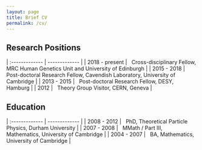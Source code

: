 ```yaml
---
layout: page
title: Brief CV
permalink: /cv/
---
```


## Research Positions

| :------------- | ------------- |
| 2018 - present | &nbsp; Cross-disciplinary Fellow, MRC Human Genetics Unit and University of Edinburgh |
| 2015 - 2018 | &nbsp; Post-doctoral Research Fellow, Cavendish Laboratory, University of Cambridge |
| 2013 - 2015 | &nbsp; Post-doctoral Research Fellow, DESY, Hamburg |
| 2012 | &nbsp; Theory Group Visitor, CERN, Geneva |

## Education

| :------------- | ------------- |
| 2008 - 2012 | &nbsp; PhD, Theoretical Particle Physics, Durham University |
| 2007 - 2008 | &nbsp; MMath / Part III, Mathematics, University of Cambridge |
| 2004 - 2007 | &nbsp; BA, Mathematics, University of Cambridge |
